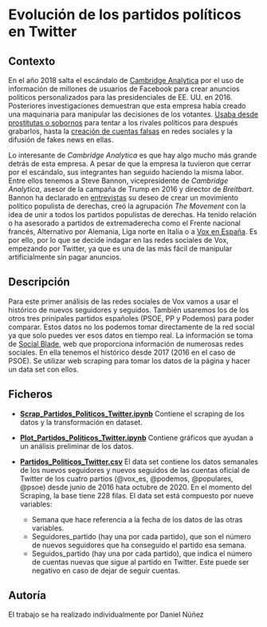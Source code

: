 # Evolución de los partidos políticos en Twitter

## Contexto
En el año 2018 salta el escándalo de [Cambridge Analytica](https://www.infobae.com/america/tecno/2018/03/20/7-datos-para-entender-el-escandalo-de-facebook-y-cambridge-analytica/) por el uso de información de millones de usuarios de Facebook para crear anuncios políticos personalizados para las presidenciales de EE. UU. en 2016. Posteriores investigaciones demuestran que esta empresa había creado una maquinaria para manipular las decisiones de los votantes. [Usaba desde prostitutas o sobornos](https://www.infobae.com/america/eeuu/2018/03/19/sobornos-mujeres-y-noticias-falsas-el-ceo-de-cambridge-analytica-confeso-en-una-camara-oculta-los-metodos-que-salpican-a-facebook/) para tentar a los rivales políticos para después grabarlos, hasta la [creación de cuentas falsas](https://www.lavanguardia.com/internacional/elecciones-eeuu-2020/20201015/484092856293/twitter-cierra-cuentas-de-falsos-votantes-negros-de-trump.html) en redes sociales y la difusión de fakes news en ellas.

Lo interesante de _Cambridge Analytica_ es que hay algo mucho más grande detrás de esta empresa. A pesar de que la empresa la tuvieron que cerrar por el escándalo, sus integrantes han seguido haciendo la misma labor. Entre ellos tenemos a Steve Bannon, vicepresidente de _Cambridge Analytica_, asesor de la campaña de Trump en 2016 y director de _Breitbart_. Bannon ha declarado en [entrevistas]((https://www.eltiempo.com/mundo/eeuu-y-canada/entrevista-con-steve-bannon-sobre-el-populismo-y-el-gobierno-de-donald-trump-294662)) su deseo de crear un movimiento político populista de derechas, creó la agrupación _The Movement_ con la idea de unir a todos los partidos populistas de derechas. Ha tenido relación o ha asesorado a partidos de extremaderecha como el Frente nacional francés, Alternativo por Alemania, Liga norte en Italia o a [Vox en España](https://www.voxespana.es/noticias/bannon-el-artifice-de-la-victoria-de-trump-apuesta-por-vox-para-espana-20180410).
Es por ello, por lo que se decide indagar en las redes sociales de Vox, empezando por Twitter, ya que es una de las más fácil de manipular artificialmente sin pagar anuncios.

## Descripción
Para este primer análisis de las redes sociales de Vox vamos a usar el histórico de nuevos seguidores y seguidos. También usaremos los de los otros tres prinipales partidos españoles (PSOE, PP y Podemos) para poder comparar.
Estos datos no los podemos tomar directamente de la red social ya que solo puedes ver esos datos en tiempo real. La información se toma de [Social Blade](https://socialblade.com/), web que proporciona información de numerosas redes sociales. En ella tenemos el histórico desde 2017 (2016 en el caso de PSOE). Se utilizar web scraping para tomar los datos de la página y hacer un data set con ellos.

## Ficheros

- [**Scrap_Partidos_Politicos_Twitter.ipynb**](https://github.com/dnunezs/Partidos_Politicos_Twitter/blob/main/Scrap_Partidos_Politicos_Twitter.ipynb) Contiene el scraping de los datos y la transformación en dataset.

- [**Plot_Partidos_Politicos_Twitter.ipynb**](https://github.com/dnunezs/Partidos_Politicos_Twitter/blob/main/Plot_Partidos_Politicos_Twitter.ipynb) Contiene gráficos que ayudan a un análisis preliminar de los datos.

- [**Partidos_Politicos_Twitter.csv**](https://github.com/dnunezs/Partidos_Politicos_Twitter/blob/main/Partidos_Politicos_Twitter.csv) El data set contiene los datos semanales de los nuevos seguidores y nuevos seguidos de las cuentas oficial de Twitter de los cuatro partios (@vox_es, @podemos, @populares, @psoe) desde junio de 2016 hata octubre de 2020. En el momento del Scraping, la base tiene 228 filas.
El data set está compuesto por nueve variables: 
  - Semana que hace referencia a la fecha de los datos de las otras variables. 
  - Seguidores_partido (hay una por cada partido), que son el número de nuevos seguidores que ha conseguido el partido esa semana. 
  - Seguidos_partido (hay una por cada partido), que indica el número de cuentas nuevas que sigue al partido en Twitter. Este puede ser negativo en caso de dejar de seguir cuentas. 

## Autoría
El trabajo se ha realizado individualmente por Daniel Núñez
